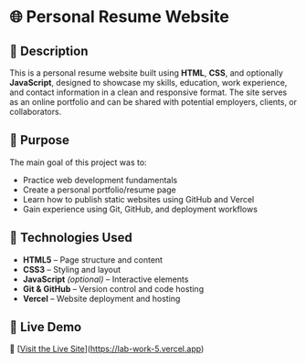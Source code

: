 # 🌐 Personal Resume Website

## 📄 Description

This is a personal resume website built using **HTML**, **CSS**, and optionally **JavaScript**, designed to showcase my skills, education, work experience, and contact information in a clean and responsive format. The site serves as an online portfolio and can be shared with potential employers, clients, or collaborators.

## 🎯 Purpose

The main goal of this project was to:
- Practice web development fundamentals
- Create a personal portfolio/resume page
- Learn how to publish static websites using GitHub and Vercel
- Gain experience using Git, GitHub, and deployment workflows

## 🧰 Technologies Used

- **HTML5** – Page structure and content
- **CSS3** – Styling and layout
- **JavaScript** *(optional)* – Interactive elements
- **Git & GitHub** – Version control and code hosting
- **Vercel** – Website deployment and hosting

## 🚀 Live Demo

🔗 [[Visit the Live Site](https://your-vercel-link.vercel.app)](https://lab-work-5.vercel.app)



